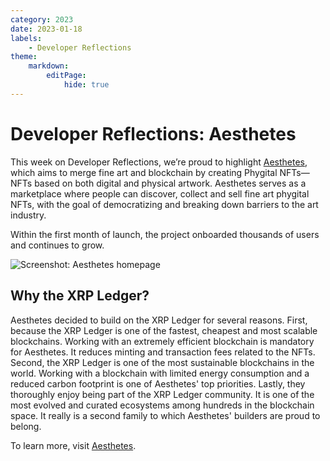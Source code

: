 ```yaml
---
category: 2023
date: 2023-01-18
labels:
    - Developer Reflections
theme:
    markdown:
        editPage:
            hide: true
---
```

# Developer Reflections: Aesthetes

This week on Developer Reflections, we’re proud to highlight [Aesthetes](https://aesthetes.com/), which aims to merge fine art and blockchain by creating Phygital NFTs—NFTs based on both digital and physical artwork. Aesthetes serves as a marketplace where people can discover, collect and sell fine art phygital NFTs, with the goal of democratizing and breaking down barriers to the art industry.

<!-- BREAK -->

Within the first month of launch, the project onboarded thousands of users and continues to grow.

![Screenshot: Aesthetes homepage](/blog/img/dev-reflections-aesthetes.png)


## Why the XRP Ledger?

Aesthetes decided to build on the XRP Ledger for several reasons. First, because the XRP Ledger is one of the fastest, cheapest and most scalable blockchains. Working with an extremely efficient blockchain is mandatory for Aesthetes. It reduces minting and transaction fees related to the NFTs. Second, the XRP Ledger is one of the most sustainable blockchains in the world. Working with a blockchain with limited energy consumption and a reduced carbon footprint is one of Aesthetes' top priorities. Lastly, they thoroughly enjoy being part of the XRP Ledger community. It is one of the most evolved and curated ecosystems among hundreds in the blockchain space. It really is a second family to which Aesthetes' builders are proud to belong.

To learn more, visit [Aesthetes](https://aesthetes.com/).
